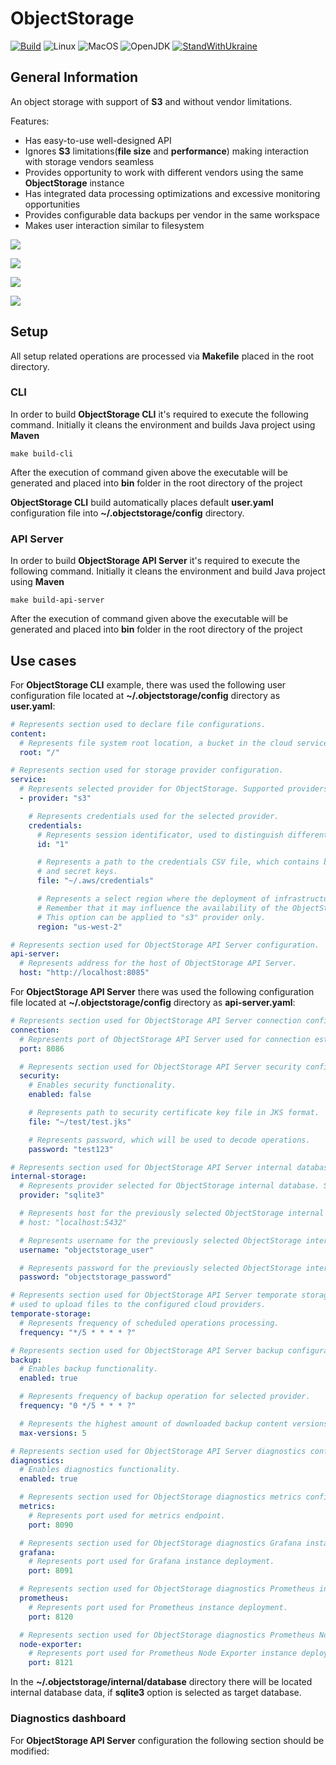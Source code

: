 # ObjectStorage

[![Build](https://github.com/YarikRevich/ObjectStorage/actions/workflows/build.yml/badge.svg)](https://github.com/YarikRevich/ObjectStorage/actions/workflows/build.yml)
![Linux](https://img.shields.io/badge/Linux-FCC624?style=for-the-badge&logo=linux&logoColor=black)
![MacOS](https://img.shields.io/badge/MacOS-8773f5?style=for-the-badge&logo=macos&logoColor=black)
![OpenJDK](https://img.shields.io/badge/JDK-23-65bd60?style=for-the-badge)
[![StandWithUkraine](https://raw.githubusercontent.com/vshymanskyy/StandWithUkraine/main/badges/StandWithUkraine.svg)](https://github.com/vshymanskyy/StandWithUkraine/blob/main/docs/README.md)

## General Information

An object storage with support of **S3** and without vendor limitations.

Features:
* Has easy-to-use well-designed API
* Ignores **S3** limitations(**file size** and **performance**) making interaction with storage vendors seamless
* Provides opportunity to work with different vendors using the same **ObjectStorage** instance
* Has integrated data processing optimizations and excessive monitoring opportunities
* Provides configurable data backups per vendor in the same workspace
* Makes user interaction similar to filesystem

![](./docs/high-level-design.png)

![](./docs/detailed-design.png)

![](./docs/internal-database-design.png)

![](./docs/internal-storage-design.png)

## Setup

All setup related operations are processed via **Makefile** placed in the root directory.

### CLI

In order to build **ObjectStorage CLI** it's required to execute the following command. Initially it cleans the environment and builds Java project using **Maven**
```shell
make build-cli
```

After the execution of command given above the executable will be generated and placed into **bin** folder in the root directory of the project

**ObjectStorage CLI** build automatically places default **user.yaml** configuration file into **~/.objectstorage/config** directory.

### API Server

In order to build **ObjectStorage API Server** it's required to execute the following command. Initially it cleans the environment and build Java project using **Maven**
```shell
make build-api-server
```

After the execution of command given above the executable will be generated and placed into **bin** folder in the root directory of the project

## Use cases

For **ObjectStorage CLI** example, there was used the following user configuration file located at **~/.objectstorage/config** directory as **user.yaml**:
```yaml
# Represents section used to declare file configurations.
content:
  # Represents file system root location, a bucket in the cloud service context.
  root: "/"

# Represents section used for storage provider configuration.
service:
  # Represents selected provider for ObjectStorage. Supported providers are "s3" and "gcs" only.
  - provider: "s3"

    # Represents credentials used for the selected provider.
    credentials:
      # Represents session identificator, used to distinguish different workspaces and thus separate content inside.
      id: "1"

      # Represents a path to the credentials CSV file, which contains both access
      # and secret keys.
      file: "~/.aws/credentials"

      # Represents a select region where the deployment of infrastructure will be performed.
      # Remember that it may influence the availability of the ObjectStorage deployed infrastructure.
      # This option can be applied to "s3" provider only.
      region: "us-west-2"

# Represents section used for ObjectStorage API Server configuration.
api-server:
  # Represents address for the host of ObjectStorage API Server.
  host: "http://localhost:8085"
```

For **ObjectStorage API Server** there was used the following configuration file located at **~/.objectstorage/config** directory as **api-server.yaml**:
```yaml
# Represents section used for ObjectStorage API Server connection configuration.
connection:
  # Represents port of ObjectStorage API Server used for connection establishment.
  port: 8086

  # Represents section used for ObjectStorage API Server security configuration.
  security:
    # Enables security functionality.
    enabled: false

    # Represents path to security certificate key file in JKS format.
    file: "~/test/test.jks"

    # Represents password, which will be used to decode operations.
    password: "test123"

# Represents section used for ObjectStorage API Server internal database configuration.
internal-storage:
  # Represents provider selected for ObjectStorage internal database. Supported providers are "sqlite3" and "postgres" only.
  provider: "sqlite3"

  # Represents host for the previously selected ObjectStorage internal database provider, works only for "postgres".
  # host: "localhost:5432"

  # Represents username for the previously selected ObjectStorage internal database provider.
  username: "objectstorage_user"

  # Represents password for the previously selected ObjectStorage internal database provider.
  password: "objectstorage_password"

# Represents section used for ObjectStorage API Server temporate storage configuration. Same compression will be
# used to upload files to the configured cloud providers.
temporate-storage:
  # Represents frequency of scheduled operations processing.
  frequency: "*/5 * * * * ?"

# Represents section used for ObjectStorage API Server backup configuration.
backup:
  # Enables backup functionality.
  enabled: true

  # Represents frequency of backup operation for selected provider.
  frequency: "0 */5 * * * ?"

  # Represents the highest amount of downloaded backup content versions per each workspace.
  max-versions: 5

# Represents section used for ObjectStorage API Server diagnostics configuration.
diagnostics:
  # Enables diagnostics functionality.
  enabled: true

  # Represents section used for ObjectStorage diagnostics metrics configuration.
  metrics:
    # Represents port used for metrics endpoint.
    port: 8090

  # Represents section used for ObjectStorage diagnostics Grafana instance.
  grafana:
    # Represents port used for Grafana instance deployment.
    port: 8091

  # Represents section used for ObjectStorage diagnostics Prometheus instance.
  prometheus:
    # Represents port used for Prometheus instance deployment.
    port: 8120

  # Represents section used for ObjectStorage diagnostics Prometheus Node Exporter instance.
  node-exporter:
    # Represents port used for Prometheus Node Exporter instance deployment.
    port: 8121
```

In the **~/.objectstorage/internal/database** directory there will be located internal database data, if **sqlite3** 
option is selected as target database.

### Diagnostics dashboard

For **ObjectStorage API Server** configuration the following section should be modified: